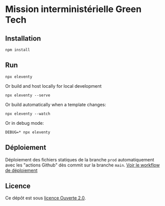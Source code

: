 # Mission interministérielle Green Tech

## Installation

```
npm install
```

## Run

```
npx eleventy
```

Or build and host locally for local development
```
npx eleventy --serve
```

Or build automatically when a template changes:
```
npx eleventy --watch
```

Or in debug mode:
```
DEBUG=* npx eleventy
```

## Déploiement

Déploiement des fichiers statiques de la branche `prod` automatiquement avec les "actions Github" dès commit sur la branche `main`. [Voir le workflow de déploiement](https://github.com/DISIC/greentech/blob/main/.github/workflows/deploy.yml)

## Licence

Ce dépôt est sous [licence Ouverte 2.0](LICENCE.md).
